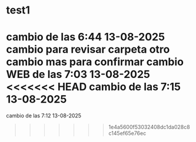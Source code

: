 # test1
cambio de las 6:44 13-08-2025
cambio para revisar carpeta 
otro cambio mas para confirmar 
cambio WEB de las 7:03 13-08-2025
<<<<<<< HEAD
cambio de las 7:15 13-08-2025
=======
cambio de las 7:12 13-08-2025
>>>>>>> 1e4a5600f53032408dc1da028c8c145ef65e76ec
